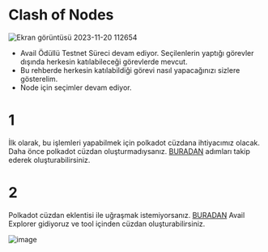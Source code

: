 # Clash of Nodes
![Ekran görüntüsü 2023-11-20 112654](https://github.com/CoinHuntersTR/Avail-Full-Node/assets/111747226/d6766e4c-c907-40db-92ff-c6d6c50e821d)

* Avail Ödüllü Testnet Süreci devam ediyor. Seçilenlerin yaptığı görevler dışında herkesin katılabileceği görevlerde mevcut.
* Bu rehberde herkesin katılabildiği görevi nasıl yapacağınızı sizlere gösterelim.
* Node için seçimler devam ediyor. 

# 1

İlk olarak, bu işlemleri yapabilmek için polkadot cüzdana ihtiyacımız olacak. Daha önce polkadot cüzdan oluşturmadıysanız. [BURADAN](https://coinhunterstr.com/polkadot-cuzdan-nasil-olusturulur-2/) adımları takip ederek oluşturabilirsiniz. 

# 2
Polkadot cüzdan eklentisi ile uğraşmak istemiyorsanız. [BURADAN](https://goldberg.avail.tools/#/explorer) Avail Explorer gidiyoruz ve tool içinden cüzdan oluşturabilirsiniz.

![image](https://docs.availproject.org/img/avail/account.png)
